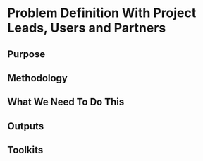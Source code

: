 # Problem Definition With Project Leads, Users and Partners

## Purpose

## Methodology

## What We Need To Do This

## Outputs

## Toolkits
